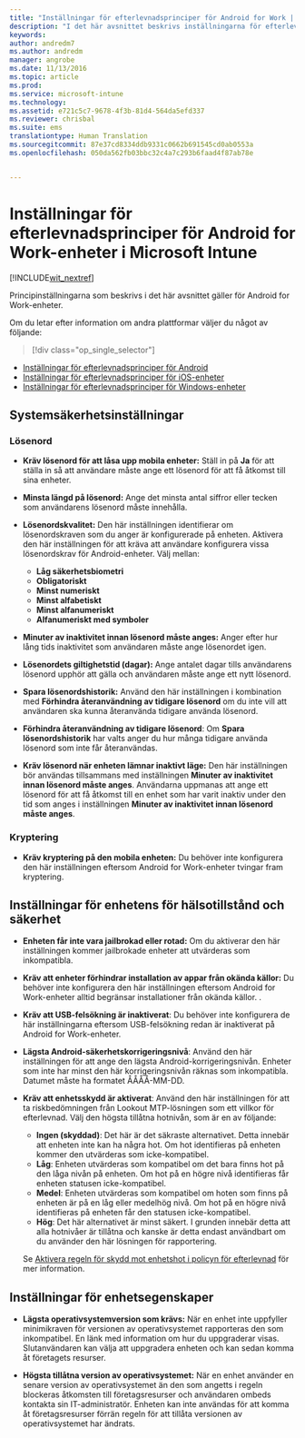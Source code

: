 ```yaml
---
title: "Inställningar för efterlevnadsprinciper för Android for Work | Microsoft Intune"
description: "I det här avsnittet beskrivs inställningarna för efterlevnadsprinciper för Android-enheter som är kompatibla med Android for Work."
keywords: 
author: andredm7
ms.author: andredm
manager: angrobe
ms.date: 11/13/2016
ms.topic: article
ms.prod: 
ms.service: microsoft-intune
ms.technology: 
ms.assetid: e721c5c7-9678-4f3b-81d4-564da5efd337
ms.reviewer: chrisbal
ms.suite: ems
translationtype: Human Translation
ms.sourcegitcommit: 87e37cd8334ddb9331c0662b691545cd0ab0553a
ms.openlocfilehash: 050da562fb03bbc32c4a7c293b6faad4f87ab78e


---
```



# <a name="compliance-policy-settings-for-android-for-work-devices-in-microsoft-intune"></a>Inställningar för efterlevnadsprinciper för Android for Work-enheter i Microsoft Intune

[!INCLUDE[wit_nextref](../includes/afw_rollout_disclaimer.md)]

Principinställningarna som beskrivs i det här avsnittet gäller för Android for Work-enheter.

Om du letar efter information om andra plattformar väljer du något av följande:
> [!div class="op_single_selector"]
- [Inställningar för efterlevnadsprinciper för Android](android-compliance-policy-settings-in-microsoft-intune.md)
- [Inställningar för efterlevnadsprinciper för iOS-enheter](ios-compliance-policy-settings-in-microsoft-intune.md)
- [Inställningar för efterlevnadsprinciper för Windows-enheter](windows-compliance-policy-settings-in-microsoft-intune.md)

## <a name="system-security-settings"></a>Systemsäkerhetsinställningar
### <a name="password"></a>Lösenord
- **Kräv lösenord för att låsa upp mobila enheter:** Ställ in på **Ja** för att ställa in så att användare måste ange ett lösenord för att få åtkomst till sina enheter.

-  **Minsta längd på lösenord:** Ange det minsta antal siffror eller tecken som användarens lösenord måste innehålla.

- **Lösenordskvalitet:** Den här inställningen identifierar om lösenordskraven som du anger är konfigurerade på enheten. Aktivera den här inställningen för att kräva att användare konfigurera vissa lösenordskrav för Android-enheter. Välj mellan:
  -   **Låg säkerhetsbiometri**
  - **Obligatoriskt**
  -   **Minst numeriskt**
  -   **Minst alfabetiskt**
  -   **Minst alfanumeriskt**
  -   **Alfanumeriskt med symboler**

- **Minuter av inaktivitet innan lösenord måste anges:** Anger efter hur lång tids inaktivitet som användaren måste ange lösenordet igen.

- **Lösenordets giltighetstid (dagar):** Ange antalet dagar tills användarens lösenord upphör att gälla och användaren måste ange ett nytt lösenord.

- **Spara lösenordshistorik:** Använd den här inställningen i kombination med **Förhindra återanvändning av tidigare lösenord** om du inte vill att användaren ska kunna återanvända tidigare använda lösenord.

- **Förhindra återanvändning av tidigare lösenord**: Om **Spara lösenordshistorik** har valts anger du hur många tidigare använda lösenord som inte får återanvändas.

- **Kräv lösenord när enheten lämnar inaktivt läge:** Den här inställningen bör användas tillsammans med inställningen **Minuter av inaktivitet innan lösenord måste anges**. Användarna uppmanas att ange ett lösenord för att få åtkomst till en enhet som har varit inaktiv under den tid som anges i inställningen **Minuter av inaktivitet innan lösenord måste anges**.

### <a name="encryption"></a>Kryptering
- **Kräv kryptering på den mobila enheten:** Du behöver inte konfigurera den här inställningen eftersom Android for Work-enheter tvingar fram kryptering.

## <a name="device-health-and-security-settings"></a>Inställningar för enhetens för hälsotillstånd och säkerhet

- **Enheten får inte vara jailbrokad eller rotad:** Om du aktiverar den här inställningen kommer jailbrokade enheter att utvärderas som inkompatibla.
- **Kräv att enheter förhindrar installation av appar från okända källor:** Du behöver inte konfigurera den här inställningen eftersom Android for Work-enheter alltid begränsar installationer från okända källor. .  

- **Kräv att USB-felsökning är inaktiverat**: Du behöver inte konfigurera de här inställningarna eftersom USB-felsökning redan är inaktiverat på Android for Work-enheter.

- **Lägsta Android-säkerhetskorrigeringsnivå**: Använd den här inställningen för att ange den lägsta Android-korrigeringsnivån.  Enheter som inte har minst den här korrigeringsnivån räknas som inkompatibla. Datumet måste ha formatet ÅÅÅÅ-MM-DD.
- **Kräv att enhetsskydd är aktiverat**: Använd den här inställningen för att ta riskbedömningen från Lookout MTP-lösningen som ett villkor för efterlevnad. Välj den högsta tillåtna hotnivån, som är en av följande:

  - **Ingen (skyddad)**: Det här är det säkraste alternativet. Detta innebär att enheten inte kan ha några hot. Om hot identifieras på enheten kommer den utvärderas som icke-kompatibel.
  - **Låg**: Enheten utvärderas som kompatibel om det bara finns hot på den låga nivån på enheten. Om hot på en högre nivå identifieras får enheten statusen icke-kompatibel.
  - **Medel**: Enheten utvärderas som kompatibel om hoten som finns på enheten är på en låg eller medelhög nivå. Om hot på en högre nivå identifieras på enheten får den statusen icke-kompatibel.
  - **Hög**: Det här alternativet är minst säkert. I grunden innebär detta att alla hotnivåer är tillåtna och kanske är detta endast användbart om du använder den här lösningen för rapportering.

  Se [Aktivera regeln för skydd mot enhetshot i policyn för efterlevnad](enable-device-threat-protection-rule-in-compliance-policy.md) för mer information.

## <a name="device-property-settings"></a>Inställningar för enhetsegenskaper
- **Lägsta operativsystemversion som krävs:** När en enhet inte uppfyller minimikraven för versionen av operativsystemet rapporteras den som inkompatibel.
  En länk med information om hur du uppgraderar visas. Slutanvändaren kan välja att uppgradera enheten och kan sedan komma åt företagets resurser.

- **Högsta tillåtna version av operativsystemet:** När en enhet använder en senare version av operativsystemet än den som angetts i regeln blockeras åtkomsten till företagsresurser och användaren ombeds kontakta sin IT-administratör. Enheten kan inte användas för att komma åt företagsresurser förrän regeln för att tillåta versionen av operativsystemet har ändrats.



<!--HONumber=Dec16_HO2-->


